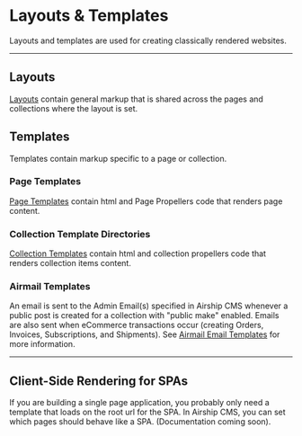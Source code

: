 # Layouts & Templates
Layouts and templates are used for creating classically rendered websites.

---

## Layouts
[Layouts](https://airshipcms.io/documentation/view/layouts) contain general markup that is shared across the pages and collections where the layout is set.

## Templates
Templates contain markup specific to a page or collection.

### Page Templates
[Page Templates](https://airshipcms.io/documentation/view/page-templates) contain html and Page Propellers code that renders page content. 

### Collection Template Directories
[Collection Templates](https://airshipcms.io/documentation/view/collection-templates) contain html and collection propellers code that renders collection items content. 

### Airmail Templates
An email is sent to the Admin Email(s) specified in Airship CMS whenever a public post is created for a collection with "public make" enabled. Emails are also sent when eCommerce transactions occur (creating Orders, Invoices, Subscriptions, and Shipments). See [Airmail Email Templates](https://airshipcms.io/documentation/view/airmail-email-templates) for more information.

---

## Client-Side Rendering for SPAs
If you are building a single page application, you probably only need a template that loads on the root url for the SPA. In Airship CMS, you can set which pages should behave like a SPA. (Documentation coming soon).
